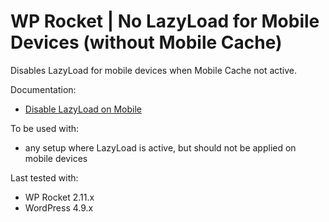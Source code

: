 # WP Rocket | No LazyLoad for Mobile Devices (without Mobile Cache)

Disables LazyLoad for mobile devices when Mobile Cache not active.

Documentation:
* [Disable LazyLoad on Mobile](https://docs.wp-rocket.me/article/139-disable-lazyload-on-mobile)

To be used with:
* any setup where LazyLoad is active, but should not be applied on mobile devices

Last tested with:
* WP Rocket 2.11.x
* WordPress 4.9.x
